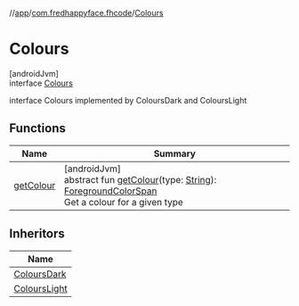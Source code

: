 //[app](../../../index.md)/[com.fredhappyface.fhcode](../index.md)/[Colours](index.md)

# Colours

[androidJvm]\
interface [Colours](index.md)

interface Colours implemented by ColoursDark and ColoursLight

## Functions

| Name | Summary |
|---|---|
| [getColour](get-colour.md) | [androidJvm]<br>abstract fun [getColour](get-colour.md)(type: [String](https://kotlinlang.org/api/latest/jvm/stdlib/kotlin/-string/index.html)): [ForegroundColorSpan](https://developer.android.com/reference/kotlin/android/text/style/ForegroundColorSpan.html)<br>Get a colour for a given type |

## Inheritors

| Name |
|---|
| [ColoursDark](../-colours-dark/index.md) |
| [ColoursLight](../-colours-light/index.md) |
